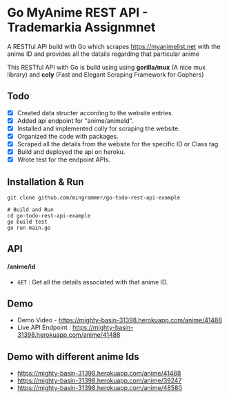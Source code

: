 # Go MyAnime REST API - Trademarkia Assignmnet
A RESTful API build with Go which scrapes https://myanimelist.net with the anime ID and provides all the datails regarding that particular anime 

This RESTful API with Go is build using using **gorilla/mux** (A nice mux library) and **coly** (Fast and Elegant Scraping Framework for Gophers)

## Todo

- [x] Created data structer according to the website entries.
- [x] Added api endpoint for "anime/animeId".
- [x] Installed and implemented colly for scraping the website.
- [x] Organized the code with packages.
- [x] Scraped all the details from the website for the specific ID or Class tag.
- [x] Build and deployed the api on heroku.
- [x] Wrote test for the endpoint APIs.

## Installation & Run
```
git clone github.com/mingrammer/go-todo-rest-api-example
```

```
# Build and Run
cd go-todo-rest-api-example
go build test
go run main.go

```

## API

#### /anime/id
* `GET` : Get all the details associated with that anime ID.


## Demo

* Demo Video - https://mighty-basin-31398.herokuapp.com/anime/41488
* Live API Endpoint : https://mighty-basin-31398.herokuapp.com/anime/41488

## Demo with different anime Ids
* https://mighty-basin-31398.herokuapp.com/anime/41488
* https://mighty-basin-31398.herokuapp.com/anime/39247
* https://mighty-basin-31398.herokuapp.com/anime/48580


